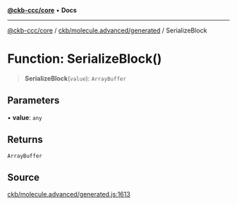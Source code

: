 [**@ckb-ccc/core**](README.md) • **Docs**

***

[@ckb-ccc/core](README.md) / [ckb/molecule.advanced/generated](ckb.molecule.advanced.generated.md) / SerializeBlock

# Function: SerializeBlock()

> **SerializeBlock**(`value`): `ArrayBuffer`

## Parameters

• **value**: `any`

## Returns

`ArrayBuffer`

## Source

[ckb/molecule.advanced/generated.js:1613](https://github.com/SpectreMercury/ccc/blob/1b34760fdeb60ebebc0a7e641c12ef11dff1e7d0/packages/core/src/ckb/molecule.advanced/generated.js#L1613)
